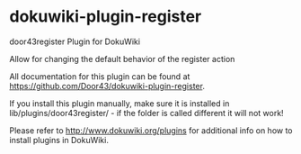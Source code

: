 dokuwiki-plugin-register
========================

door43register Plugin for DokuWiki

Allow for changing the default behavior of the register action

All documentation for this plugin can be found at
https://github.com/Door43/dokuwiki-plugin-register.

If you install this plugin manually, make sure it is installed in
lib/plugins/door43register/ - if the folder is called different it
will not work!

Please refer to http://www.dokuwiki.org/plugins for additional info
on how to install plugins in DokuWiki.
